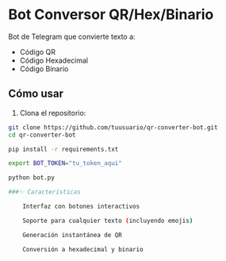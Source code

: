 # Bot Conversor QR/Hex/Binario

Bot de Telegram que convierte texto a:
- Código QR
- Código Hexadecimal
- Código Binario

##  Cómo usar

1. Clona el repositorio:
```bash
git clone https://github.com/tuusuario/qr-converter-bot.git
cd qr-converter-bot

pip install -r requirements.txt

export BOT_TOKEN="tu_token_aqui"

python bot.py

###✨ Características

    Interfaz con botones interactivos

    Soporte para cualquier texto (incluyendo emojis)

    Generación instantánea de QR

    Conversión a hexadecimal y binario
